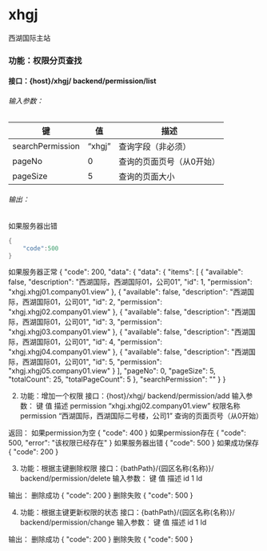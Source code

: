 # xhgj
西湖国际主站

### 功能：权限分页查找
#### 接口：{host}/xhgj/ backend/permission/list
###### 输入参数：

|键|值|描述|
|---|---|---|
|searchPermission|“xhgj”|查询字段（非必须）
|pageNo|0|查询的页面页号（从0开始）
pageSize|5|查询的页面大小

###### 输出：
如果服务器出错
```java
{
	"code":500
}
```
如果服务器正常
{
    "code": 200,
    "data": {
        "data": {
            "items": [
                {
                    "available": false,
                    "description": "西湖国际，西湖国际01，公司01",
                    "id": 1,
                    "permission": "xhgj.xhgj01.company01.view"
                },
                {
                    "available": false,
                    "description": "西湖国际，西湖国际01，公司01",
                    "id": 2,
                    "permission": "xhgj.xhgj02.company01.view"
                },
                {
                    "available": false,
                    "description": "西湖国际，西湖国际01，公司01",
                    "id": 3,
                    "permission": "xhgj.xhgj03.company01.view"
                },
                {
                    "available": false,
                    "description": "西湖国际，西湖国际01，公司01",
                    "id": 4,
                    "permission": "xhgj.xhgj04.company01.view"
                },
                {
                    "available": false,
                    "description": "西湖国际，西湖国际01，公司01",
                    "id": 5,
                    "permission": "xhgj.xhgj05.company01.view"
                }
            ],
            "pageNo": 0,
            "pageSize": 5,
            "totalCount": 25,
            "totalPageCount": 5
        },
        "searchPermission": ""
    }
}

2. 功能：增加一个权限
接口：{host}/xhgj/ backend/permission/add
输入参数：
键	值	描述
permission	“xhgj.xhgj02.company01.view”	权限名称
permission	“西湖国际，西湖国际二号楼，公司1”	查询的页面页号（从0开始）

返回：
如果permission为空
{
    "code": 400
}
如果permission存在
{
    "code": 500,
    "error": "该权限已经存在"
}
如果服务器出错
{
    "code": 500
}
如果成功保存
{
    "code": 200
}


3. 功能：根据主键删除权限
接口：{bathPath}/{园区名称(名称)}/ backend/permission/delete
输入参数：
键	值	描述
id	1	Id

输出：
删除成功
{
    "code": 200
}
删除失败
{
    "code": 500
}


4. 功能：根据主键更新权限的状态
接口：{bathPath}/{园区名称(名称)}/ backend/permission/change
输入参数：
键	值	描述
id	1	Id

输出：
删除成功
{
    "code": 200
}
删除失败
{
    "code": 500
}



